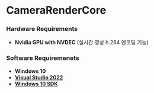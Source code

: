 CameraRenderCore
==================


### Hardware Requirements
* **Nvidia GPU with NVDEC** (실시간 영상 h.264 엔코딩 기능)


### Software Requiremenets
* **Windows 10**
* [**Visual Studio 2022**](https://visualstudio.microsoft.com/ko/vs/)
* [**Windows 10 SDK**](https://developer.microsoft.com/en-us/windows/downloads/windows-sdk/)
